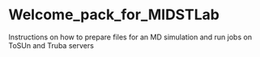 # Welcome_pack_for_MIDSTLab
Instructions on how to prepare files for an MD simulation and run jobs on ToSUn and Truba servers
